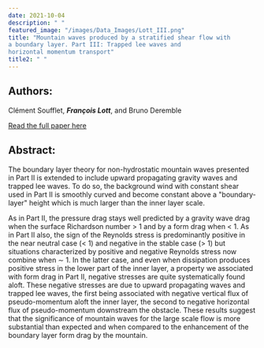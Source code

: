 ```yaml
---
date: 2021-10-04
description: " "
featured_image: "/images/Data_Images/Lott_III.png"
title: "Mountain waves produced by a stratified shear flow with
a boundary layer. Part III: Trapped lee waves and
horizontal momentum transport"
title2: " "
---
```

## Authors:
Clément Soufflet, ***François Lott***, and Bruno Deremble

[Read the full paper here](https://hal.archives-ouvertes.fr/hal-03365418/)
## Abstract:
The boundary layer theory for non-hydrostatic mountain waves presented in Part II is extended to include upward propagating gravity waves and trapped lee waves. To do so, the background wind with constant shear used in Part II is smoothly curved and become constant above a "boundary-layer" height which is much larger than the inner layer scale.
<!--more-->
As in Part II, the pressure drag stays well predicted by a gravity wave drag when the surface Richardson number > 1 and by a form drag when < 1. As in Part II also, the sign of the Reynolds stress is predominantly positive in the near neutral case (< 1) and negative in the stable case (> 1) but situations characterized by positive and negative Reynolds stress now combine when ∼ 1. In the latter case, and even when dissipation produces positive stress in the lower part of the inner layer, a property we associated with form drag in Part II, negative stresses are quite systematically found aloft. These negative stresses are due to upward propagating waves and trapped lee waves, the first being associated with negative vertical flux of pseudo-momentum aloft the inner layer, the second to negative horizontal flux of pseudo-momentum downstream the obstacle. These results suggest that the significance of mountain waves for the large scale flow is more substantial than expected and when compared to the enhancement of the boundary layer form drag by the mountain.
